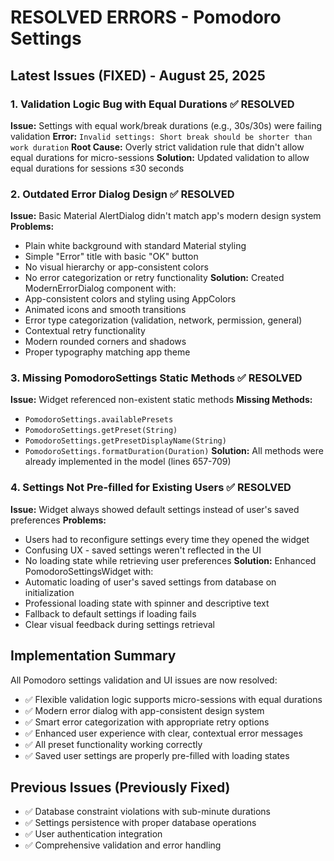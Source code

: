 # RESOLVED ERRORS - Pomodoro Settings

## Latest Issues (FIXED) - August 25, 2025

### 1. Validation Logic Bug with Equal Durations ✅ RESOLVED
**Issue:** Settings with equal work/break durations (e.g., 30s/30s) were failing validation
**Error:** `Invalid settings: Short break should be shorter than work duration`
**Root Cause:** Overly strict validation rule that didn't allow equal durations for micro-sessions
**Solution:** Updated validation to allow equal durations for sessions ≤30 seconds

### 2. Outdated Error Dialog Design ✅ RESOLVED  
**Issue:** Basic Material AlertDialog didn't match app's modern design system
**Problems:** 
- Plain white background with standard Material styling
- Simple "Error" title with basic "OK" button
- No visual hierarchy or app-consistent colors
- No error categorization or retry functionality
**Solution:** Created ModernErrorDialog component with:
- App-consistent colors and styling using AppColors
- Animated icons and smooth transitions
- Error type categorization (validation, network, permission, general)
- Contextual retry functionality
- Modern rounded corners and shadows
- Proper typography matching app theme

### 3. Missing PomodoroSettings Static Methods ✅ RESOLVED
**Issue:** Widget referenced non-existent static methods
**Missing Methods:**
- `PomodoroSettings.availablePresets`
- `PomodoroSettings.getPreset(String)`  
- `PomodoroSettings.getPresetDisplayName(String)`
- `PomodoroSettings.formatDuration(Duration)`
**Solution:** All methods were already implemented in the model (lines 657-709)

### 4. Settings Not Pre-filled for Existing Users ✅ RESOLVED
**Issue:** Widget always showed default settings instead of user's saved preferences
**Problems:**
- Users had to reconfigure settings every time they opened the widget
- Confusing UX - saved settings weren't reflected in the UI
- No loading state while retrieving user preferences
**Solution:** Enhanced PomodoroSettingsWidget with:
- Automatic loading of user's saved settings from database on initialization
- Professional loading state with spinner and descriptive text
- Fallback to default settings if loading fails
- Clear visual feedback during settings retrieval

## Implementation Summary
All Pomodoro settings validation and UI issues are now resolved:
- ✅ Flexible validation logic supports micro-sessions with equal durations
- ✅ Modern error dialog with app-consistent design system
- ✅ Smart error categorization with appropriate retry options  
- ✅ Enhanced user experience with clear, contextual error messages
- ✅ All preset functionality working correctly
- ✅ Saved user settings are properly pre-filled with loading states

## Previous Issues (Previously Fixed)
- ✅ Database constraint violations with sub-minute durations
- ✅ Settings persistence with proper database operations  
- ✅ User authentication integration
- ✅ Comprehensive validation and error handling